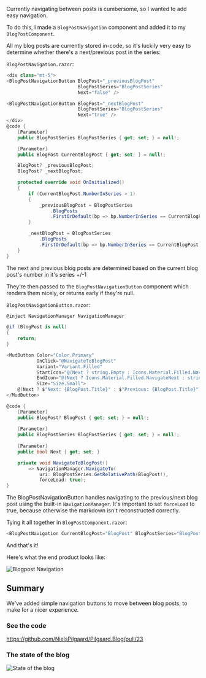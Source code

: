 ﻿Currently navigating between posts is cumbersome, so I wanted to add easy navigation.

To do this, I made a `BlogPostNavigation` component and added it to my `BlogPostComponent`.

All my blog posts are currently stored in-code, so it's luckily very easy to determine whether there's a next/previous post in the series:

`BlogPostNavigation.razor`:
```csharp
<div class="mt-5">
<BlogPostNavigationButton BlogPost="_previousBlogPost"
                          BlogPostSeries="BlogPostSeries"
                          Next="false" />

<BlogPostNavigationButton BlogPost="_nextBlogPost"
                          BlogPostSeries="BlogPostSeries"
                          Next="true" />
</div>
@code {
    [Parameter]
    public BlogPostSeries BlogPostSeries { get; set; } = null!;

    [Parameter]
    public BlogPost CurrentBlogPost { get; set; } = null!;

    BlogPost? _previousBlogPost;
    BlogPost? _nextBlogPost;

    protected override void OnInitialized()
    {
        if (CurrentBlogPost.NumberInSeries > 1)
        {
            _previousBlogPost = BlogPostSeries
                .BlogPosts
                .FirstOrDefault(bp => bp.NumberInSeries == CurrentBlogPost.NumberInSeries - 1);
        }

        _nextBlogPost = BlogPostSeries
            .BlogPosts
            .FirstOrDefault(bp => bp.NumberInSeries == CurrentBlogPost.NumberInSeries + 1);
    }
}
```

The next and previous blog posts are determined based on the current blog post's number in it's series +/-1

They're then passed to the `BlogPostNavigationButton` component which renders them nicely, or returns early if they're null.

`BlogPostNavigationButton.razor`:
```csharp
@inject NavigationManager NavigationManager

@if (BlogPost is null)
{
    return;
}

<MudButton Color="Color.Primary"
           OnClick="@NavigateToBlogPost"
           Variant="Variant.Filled"
           StartIcon="@(Next ? string.Empty : Icons.Material.Filled.NavigateBefore)"
           EndIcon="@(Next ? Icons.Material.Filled.NavigateNext : string.Empty)"
           Size="Size.Small">
    @(Next ? $"Next: {BlogPost.Title}" : $"Previous: {BlogPost.Title}")
</MudButton>

@code {
    [Parameter] 
    public BlogPost? BlogPost { get; set; } = null!;
    
    [Parameter] 
    public BlogPostSeries BlogPostSeries { get; set; } = null!;
    
    [Parameter] 
    public bool Next { get; set; }

    private void NavigateToBlogPost() 
        => NavigationManager.NavigateTo(
            uri: BlogPostSeries.GetRelativePath(BlogPost!), 
            forceLoad: true);
}
```

The BlogPostNavigationButton handles navigating to the previous/next blog post using the built-in `NavigationManager`. 
It's important to set `forceLoad` to true, because otherwise the markdown isn't reconstructed correctly.

Tying it all together in `BlogPostComponent.razor`:
```csharp
<BlogPostNavigation CurrentBlogPost="BlogPost" BlogPostSeries="BlogPostSeries"/>
```

And that's it!

Here's what the end product looks like:

![Blogpost Navigation](https://user-images.githubusercontent.com/21295394/224116593-55383715-a8ff-4c93-929e-e9491e06509a.png)

## Summary

We've added simple navigation buttons to move between blog posts, to make for a nicer experience.

### See the code 

https://github.com/NielsPilgaard/Pilgaard.Blog/pull/23

### The state of the blog
![State of the blog](https://user-images.githubusercontent.com/21295394/224152139-cd53b1a6-a89f-4b85-b10a-4beae4b83a22.png)

